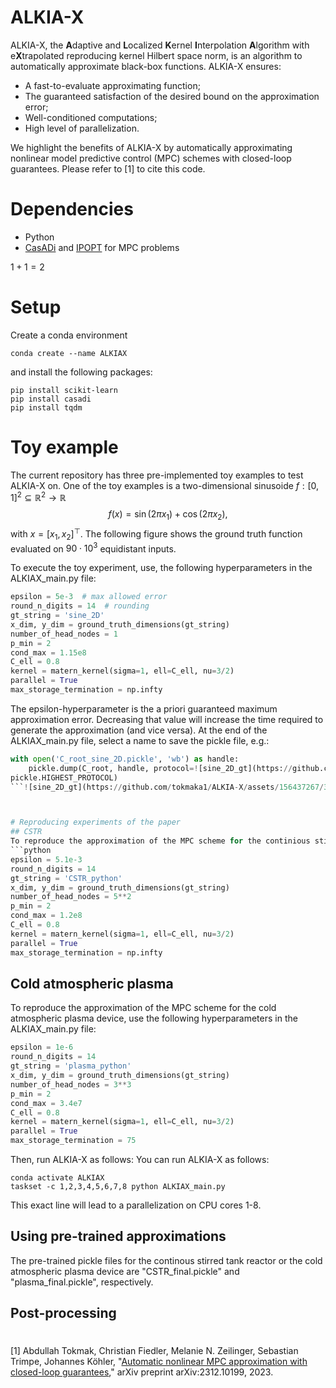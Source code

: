 # ALKIA-X
ALKIA-X, the **A**daptive and **L**ocalized **K**ernel **I**nterpolation **A**lgorithm with e**X**trapolated reproducing kernel Hilbert space norm, is an algorithm to automatically approximate black-box functions. 
ALKIA-X ensures:
* A fast-to-evaluate approximating function;
* The guaranteed satisfaction of the desired bound on the approximation error;
* Well-conditioned computations;
* High level of parallelization.
  
We highlight the benefits of ALKIA-X by automatically approximating nonlinear model predictive control (MPC) schemes with closed-loop guarantees. 
Please refer to [1] to cite this code.

# Dependencies

* Python
* [CasADi](https://web.casadi.org/) and [IPOPT](https://coin-or.github.io/Ipopt/) for MPC problems

$1+1=2$

# Setup
Create a conda environment 
```
conda create --name ALKIAX
```
and install the following packages:
```
pip install scikit-learn
pip install casadi
pip install tqdm
```

# Toy example
The current repository has three pre-implemented toy examples to test ALKIA-X on. 
One of the toy examples is a two-dimensional sinusoide $f{:} [0,1]^2\subseteq\mathbb{R}^2\rightarrow \mathbb{R}$
$$f(x) = \sin(2\pi x_1)+ \cos(2\pi x_2),$$ with $x=[x_1,x_2]^\top.$
The following figure shows the ground truth function evaluated on $90\cdot 10^3$ equidistant inputs.




To execute the toy experiment, use, the following hyperparameters in the ALKIAX_main.py file:
```python
epsilon = 5e-3  # max allowed error
round_n_digits = 14  # rounding
gt_string = 'sine_2D'
x_dim, y_dim = ground_truth_dimensions(gt_string)
number_of_head_nodes = 1
p_min = 2
cond_max = 1.15e8
C_ell = 0.8
kernel = matern_kernel(sigma=1, ell=C_ell, nu=3/2)
parallel = True
max_storage_termination = np.infty
```
The epsilon-hyperparameter is the a priori guaranteed maximum approximation error. 
Decreasing that value will increase the time required to generate the approximation (and vice versa).
At the end of the ALKIAX_main.py file, select a name to save the pickle file, e.g.:
```python
with open('C_root_sine_2D.pickle', 'wb') as handle:
    pickle.dump(C_root, handle, protocol=![sine_2D_gt](https://github.com/tokmaka1/ALKIA-X/assets/156437267/b799a3cd-eeae-4e7a-a9ad-18a8c8a35357)
pickle.HIGHEST_PROTOCOL)
```![sine_2D_gt](https://github.com/tokmaka1/ALKIA-X/assets/156437267/31210a45-e315-411a-b38d-5cb33fed1d28)



# Reproducing experiments of the paper
## CSTR
To reproduce the approximation of the MPC scheme for the continious stirred tank reactor, use the following hyperparameters in the ALKIAX_main.py file:
```python
epsilon = 5.1e-3
round_n_digits = 14
gt_string = 'CSTR_python'
x_dim, y_dim = ground_truth_dimensions(gt_string)
number_of_head_nodes = 5**2
p_min = 2
cond_max = 1.2e8
C_ell = 0.8
kernel = matern_kernel(sigma=1, ell=C_ell, nu=3/2)
parallel = True
max_storage_termination = np.infty
```

## Cold atmospheric plasma
To reproduce the approximation of the MPC scheme for the cold atmospheric plasma device, use the following hyperparameters in the ALKIAX_main.py file:
```python
epsilon = 1e-6
round_n_digits = 14
gt_string = 'plasma_python'
x_dim, y_dim = ground_truth_dimensions(gt_string)
number_of_head_nodes = 3**3
p_min = 2
cond_max = 3.4e7
C_ell = 0.8
kernel = matern_kernel(sigma=1, ell=C_ell, nu=3/2)
parallel = True
max_storage_termination = 75
```

Then, run ALKIA-X as follows:
You can run ALKIA-X as follows:
```
conda activate ALKIAX
taskset -c 1,2,3,4,5,6,7,8 python ALKIAX_main.py
```
This exact line will lead to a parallelization on CPU cores 1-8.

## Using pre-trained approximations 
The pre-trained pickle files for the continous stirred tank reactor or the cold atmospheric plasma device are "CSTR_final.pickle" and "plasma_final.pickle", respectively.


## Post-processing






#
[1] Abdullah Tokmak, Christian Fiedler, Melanie N. Zeilinger, Sebastian Trimpe, Johannes Köhler, "[Automatic nonlinear MPC approximation with closed-loop guarantees](https://arxiv.org/pdf/2312.10199.pdf)," arXiv preprint arXiv:2312.10199, 2023.



